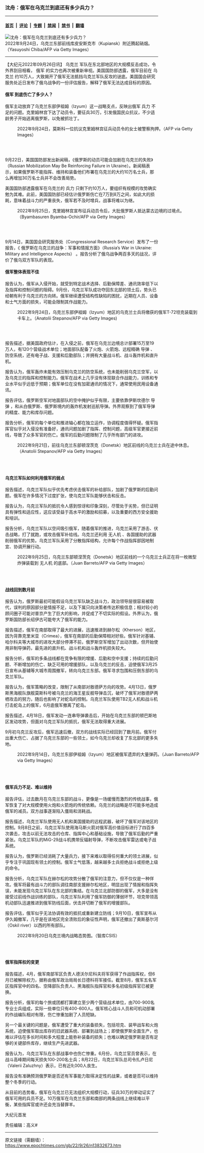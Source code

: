 ### 沈舟：俄军在乌克兰到底还有多少兵力？

---

#### [首页](../../../..?n13832673) &nbsp;|&nbsp; [评论](../../../../../epoch-comment?n13832673) &nbsp;|&nbsp; [专题](../../../../../epoch-special?n13832673) &nbsp;|&nbsp; [禁闻](../../../../../epoch-news?n13832673) &nbsp;|&nbsp; [禁书](../../../../../books?n13832673) &nbsp;|&nbsp; [翻墙](https://github.com/gfw-breaker/nogfw/blob/master/README.md?n13832673)


<div><img alt="沈舟：俄军在乌克兰到底还有多少兵力？" class="attachment-djy_600_400 size-djy_600_400 wp-post-image" src="https://i.epochtimes.com/assets/uploads/2022/09/id13832738-GettyImages-1243471917-600x400.jpg"/>
<div class="caption">
 2022年9月24日，乌克兰东部前线库皮安斯克市（Kupiansk）附近腾起硝烟。（Yasuyoshi Chiba/AFP via Getty Images）
</div></div><hr/><div class="post_content" id="artbody" itemprop="articleBody">
 <!-- article content begin -->
 <p>
  【大纪元2022年09月26日讯】
  <ok href="https://www.epochtimes.com/gb/tag/%E4%B9%8C%E5%85%8B%E5%85%B0.html">
   乌克兰
  </ok>
  军队在东北部地区的大规模反击成功，令外界刮目相看，
  <ok href="https://www.epochtimes.com/gb/tag/%E4%BF%84%E5%86%9B.html">
   俄军
  </ok>
  的实力也再次被重新审视。美国国防部透露，俄军目前在
  <ok href="https://www.epochtimes.com/gb/tag/%E4%B9%8C%E5%85%8B%E5%85%B0.html">
   乌克兰
  </ok>
  约10万人，大致揭开了俄军无法抵挡乌克兰军队反攻的谜底。美国国会研究服务处近日发布了俄乌战争的一份评估报告，解释了俄军无法达成目标的原因。
 </p>
 <h4>
  <ok href="https://www.epochtimes.com/gb/tag/%E4%BF%84%E5%86%9B.html">
   俄军
  </ok>
  到底伤亡了多少人？
 </h4>
 <p>
  俄军主动放弃了乌克兰东部伊祖姆（Izyum）这一战略支点，反映出俄军
  <ok href="https://www.epochtimes.com/gb/tag/%E5%85%B5%E5%8A%9B.html">
   兵力
  </ok>
  不足的问题。克里姆林宫下达了动员令，要征兵30万，引发俄国民众抗议，不少适龄男子开始逃离俄罗斯，以免被抓壮丁。
 </p>
 <figure aria-describedby="caption-attachment-13832741" class="wp-caption aligncenter" id="attachment_13832741" style="width: 600px">
  <ok href="https://i.epochtimes.com/assets/uploads/2022/09/id13832741-GettyImages-1243475362.jpg" target="_blank">
   <img alt="" class="size-large wp-image-13832741" src="https://i.epochtimes.com/assets/uploads/2022/09/id13832741-GettyImages-1243475362-600x385.jpg"/>
  </ok>
  <br/><figcaption class="wp-caption-text" id="caption-attachment-13832741">
   2022年9月24日，莫斯科一位抗议克里姆林宫征兵动员令的女士被警察拘押。（AFP via Getty Images）
  </figcaption><br/>
 </figure><br/>
 <p>
  9月22日，美国国防部发出新闻稿，《俄罗斯的动员可能会加剧在乌克兰的失败》（Russian Mobilization May Be Reinforcing Failure in Ukraine）。新闻稿表示，如果俄罗斯不能指挥、维持和装备他们布署在乌克兰的大约10万名士兵，那么再增加30万名士兵并不会改善局势。
 </p>
 <p>
  美国国防部透露俄军在乌克兰的
  <ok href="https://www.epochtimes.com/gb/tag/%E5%85%B5%E5%8A%9B.html">
   兵力
  </ok>
  只剩下约10万人，要组织有规模的攻势确实勉为其难。此前，美国国防部已经估计俄罗斯伤亡在7万到8万之间，如此大的损耗，意味着战斗力的严重丧失，俄军若不及时增兵，战事将难以为继。
 </p>
 <figure aria-describedby="caption-attachment-13832742" class="wp-caption aligncenter" id="attachment_13832742" style="width: 600px">
  <ok href="https://i.epochtimes.com/assets/uploads/2022/09/id13832742-GettyImages-1243494737.jpg" target="_blank">
   <img alt="" class="size-large wp-image-13832742" src="https://i.epochtimes.com/assets/uploads/2022/09/id13832742-GettyImages-1243494737-600x400.jpg"/>
  </ok>
  <br/><figcaption class="wp-caption-text" id="caption-attachment-13832742">
   2022年9月25日，克里姆林宫宣布征兵动员令后，大批俄罗斯人抵达蒙古边境的过境点。（Byambasuren Byamba-Ochir/AFP via Getty Images）
  </figcaption><br/>
 </figure><br/>
 <p>
  9月14日，美国国会研究服务处（Congressional Research Service）发布了一份报告，《 俄罗斯在乌克兰的战争：军事和情报方面》（Russia’s War in Ukraine: Military and Intelligence Aspects） 。报告分析了俄乌战争两百多天的战况，评价了俄乌双方军队的表现。
 </p>
 <h4>
  俄军整体表现不佳
 </h4>
 <p>
  报告认为，俄军从入侵开始，就受到特定战术选择、后勤保障差、通讯效率低下以及指挥和控制问题的阻碍。9月份，乌克兰军队成功夺回东北部的领土后，势头已经朝有利于乌克兰的方向转。俄军继续遭受结构性缺陷的困扰，近期在人员、设备和士气方面的损失，可能会限制其作战能力。
 </p>
 <figure aria-describedby="caption-attachment-13832743" class="wp-caption aligncenter" id="attachment_13832743" style="width: 600px">
  <ok href="https://i.epochtimes.com/assets/uploads/2022/09/id13832743-GettyImages-1243484909.jpg" target="_blank">
   <img alt="" class="size-large wp-image-13832743" src="https://i.epochtimes.com/assets/uploads/2022/09/id13832743-GettyImages-1243484909-600x400.jpg"/>
  </ok>
  <br/><figcaption class="wp-caption-text" id="caption-attachment-13832743">
   2022年9月24日，乌克兰东部伊祖姆（Izyum）地区的乌克兰士兵将缴获的俄军T-72坦克装载到卡车上。（Anatolii Stepanov/AFP via Getty Images)
  </figcaption><br/>
 </figure><br/>
 <p>
  报告描述，据美国政府估计，在入侵之前，俄军在乌克兰边境总计部署15万至19万人，有120个营级战术单位；地面部队配备了火炮、火箭炮、远程精确
  <ok href="https://www.epochtimes.com/gb/tag/%E5%AF%BC%E5%BC%B9.html">
   导弹
  </ok>
  、防空系统，还有电子战、支援和后勤部队；并拥有大量战斗机、战斗轰炸机和直升机。
 </p>
 <p>
  报告认为，俄军轰炸未能有效压制乌克兰的防空系统，也未能削弱乌克兰空军，以及乌克兰的指挥和控制能力。俄军在战术上几乎没有体现联合作战能力，训练和专业水平似乎远低于预期；俄军单位在没有加密通讯的情况下，通常使用民用设备通讯。
 </p>
 <p>
  报告评估，俄罗斯空军对地面部队的空中掩护似乎有限，主要依靠伊斯坎德尔
  <ok href="https://www.epochtimes.com/gb/tag/%E5%AF%BC%E5%BC%B9.html">
   导弹
  </ok>
  ，和从白俄罗斯、俄罗斯境内的轰炸机发射巡航导弹。外界观察到了俄军导弹的精度、能力和库存问题。
 </p>
 <p>
  报告分析，俄军的每个单位和推进轴心都在独立运作，协调程度值得怀疑。俄军指挥官似乎对入侵没有准备好，通讯问题加剧了指挥、控制问题，高级军官更接近前线，导致了众多军官的伤亡。俄军的后勤问题限制了几乎所有部门的进攻。
 </p>
 <figure aria-describedby="caption-attachment-13832744" class="wp-caption aligncenter" id="attachment_13832744" style="width: 600px">
  <ok href="https://i.epochtimes.com/assets/uploads/2022/09/id13832744-GettyImages-1243408852.jpg" target="_blank">
   <img alt="" class="size-large wp-image-13832744" src="https://i.epochtimes.com/assets/uploads/2022/09/id13832744-GettyImages-1243408852-600x403.jpg"/>
  </ok>
  <br/><figcaption class="wp-caption-text" id="caption-attachment-13832744">
   2022年9月21日，前往乌克兰东部顿涅茨克（Donetsk）地区前线的乌克兰士兵在途中休息。（Anatolii Stepanov/AFP via Getty Images）
  </figcaption><br/>
 </figure><br/>
 <h4>
  乌克兰军队如何利用俄军的弱点
 </h4>
 <p>
  报告描述，乌克兰军队似乎优先考虑伏击俄军的补给部队，加剧了俄罗斯的后勤问题。俄军在许多情况下过度扩张，使乌克兰军队能够伏击和反击。
 </p>
 <p>
  报告认为，乌克兰军队的抵抗令人感到惊讶和印象深刻，尽管处于劣势，但已证明具有弹性和适应性，这应该受益于高水平的激励和招募，以及重要的西方安全援助和培训。
 </p>
 <p>
  报告分析，乌克兰军队以空间吸引俄军，随着俄军的推进，乌克兰采用了游击、伏击战略，打了就跑，或攻击俄军补给线。乌克兰还利用
  <ok href="https://www.epochtimes.com/gb/tag/%E6%97%A0%E4%BA%BA%E6%9C%BA.html">
   无人机
  </ok>
  、各国援助的武器削弱俄军的优势。乌克兰军队采用了分散指挥结构，允许每个作战指挥部因地制宜、协调开展行动。
 </p>
 <figure aria-describedby="caption-attachment-13832745" class="wp-caption aligncenter" id="attachment_13832745" style="width: 600px">
  <ok href="https://i.epochtimes.com/assets/uploads/2022/09/id13832745-GettyImages-1243505432.jpg" target="_blank">
   <img alt="" class="size-large wp-image-13832745" src="https://i.epochtimes.com/assets/uploads/2022/09/id13832745-GettyImages-1243505432-600x370.jpg"/>
  </ok>
  <br/><figcaption class="wp-caption-text" id="caption-attachment-13832745">
   2022年9月25日，乌克兰东部顿涅茨克（Donetsk）地区前线的一个乌克兰士兵正在将一枚微型炸弹装载到
   <ok href="https://www.epochtimes.com/gb/tag/%E6%97%A0%E4%BA%BA%E6%9C%BA.html">
    无人机
   </ok>
   的底部。（Juan Barreto/AFP via Getty Images）
  </figcaption><br/>
 </figure><br/>
 <h4>
  战线回到数月前
 </h4>
 <p>
  报告认为，俄罗斯最初可能假设乌克兰军队缺乏战斗力，政治领导层很容易被取代，误判的原因部分是情报不足，以及下属只向决策者传达积极信息；相对较小的顾问圈子可能对普京产生了巨大的影响，并促成了不切实际的假设。外界认为，俄罗斯国防部长绍伊古可能夸大了俄军的能力。
 </p>
 <p>
  报告描述，俄军在南部取得了最大的进展，迅速推进到赫尔松（Kherson）地区，因为背靠克里米亚（Crimea），俄军在南部的后勤保障相对好些。俄军针对基辅、哈尔科夫等大城市的进攻大部分停滞不前，俄罗斯空军增加了出动次数，但开始使用非制导弹药，最先进的直升机、战斗机和战斗轰炸机损失较大。
 </p>
 <p>
  报告分析，俄军的多条战线都在竞争有限的增援、后勤和空中支援；持续的后勤问题、不断增加的伤亡、缺乏可用的增援部队，以及乌克兰的反击，迫使俄军3月25日宣布从基辅等大城市周围撤军，转向乌克兰东部。俄军寻求包围和压倒东部的乌克兰军队。
 </p>
 <p>
  报告认为，俄军策略的改变，限制了从南部对敖德萨方向的攻势。4月13日，俄罗斯黑海舰队旗舰莫斯科号被乌克兰的海王星反舰导弹击沉，破坏了俄军对敖德萨两栖攻击的努力，随后也影响了对蛇岛的控制。乌克兰军队使用TB2无人机和战斗机打击蛇岛上的俄军，6月底俄军撤离了蛇岛。
 </p>
 <p>
  报告描述，4月18日，俄军发动一连串导弹袭击后，开始在乌克兰东部的顿巴斯地区发动攻势，但面对乌克兰军队的抵抗，俄军无法取得重大进展。
 </p>
 <p>
  9月初乌克兰反攻后，俄军迅速后撤，双方的战线实际已经回到了数月前。俄军付出重大伤亡、占据了乌克兰东部的一些领土，如今乌克兰却收复了东北部的更多失地。
 </p>
 <figure aria-describedby="caption-attachment-13832746" class="wp-caption aligncenter" id="attachment_13832746" style="width: 600px">
  <ok href="https://i.epochtimes.com/assets/uploads/2022/09/id13832746-GettyImages-1243225289.jpg" target="_blank">
   <img alt="" class="size-large wp-image-13832746" src="https://i.epochtimes.com/assets/uploads/2022/09/id13832746-GettyImages-1243225289-600x400.jpg"/>
  </ok>
  <br/><figcaption class="wp-caption-text" id="caption-attachment-13832746">
   2022年9月14日，乌克兰东部伊祖姆（Izyum）地区被俄军遗弃的大量弹药。（Juan Barreto/AFP via Getty Images）
  </figcaption><br/>
 </figure><br/>
 <h4>
  俄军兵力不足、难以维持
 </h4>
 <p>
  报告评估，过去数月在乌克兰东部的战斗，更像是一场缓慢而激烈的传统战事，俄军恢复了对大规模使用火炮和火箭炮的传统依赖。乌克兰的战略是尽可能多地造成俄军的减员。双方战事逐渐陷入僵局和消耗战。
 </p>
 <p>
  报告描述，乌克兰军队使用无人机和美国援助的远程武器，破坏了俄军对该地区的控制。9月8日之前，乌克兰军队使用海马斯火箭对俄军高价值目标进行了四百多次袭击，攻击以前无法攻击的仓库、指挥中心和基础设施，导致了俄军后勤的严重紧张。乌克兰军队的MiG-29战斗机携带反辐射导弹，不断攻击俄军雷达或电子战系统。
 </p>
 <p>
  报告认为，俄罗斯已经消耗了大量兵力，接下来难以取得任何重大的领土进展，似乎专注于巩固现有领土的控制。俄军士气低落，越来越多士兵拒绝战斗或拒绝上级的命令。
 </p>
 <p>
  报告分析，乌克兰军队在赫尔松的攻势分散了俄军的注意力，但不仅仅是一种佯攻。俄军将最有战斗力的部队调往南部支援赫尔松地区，明显出现了情报和指挥失误，未能发现乌克兰军队在东北部的集结。在乌克兰北部防御的俄军，大多是没有接受过前线作战训练的部队，乌克兰军队利用了俄军防御的薄弱环节，坦克带领高机动部队迅速推进到俄军防线后面，伏击并切断了俄军的增援部队。
 </p>
 <p>
  报告评估，俄军似乎无法协调有效的抵抗或重新建立防线；9月10日，俄军宣布从伊久姆撤军，几乎是在该地区完全溃败后的象征性声明，俄军还撤出了奥斯基尔河（Oskil river）以西的所有部队。
 </p>
 <figure aria-describedby="caption-attachment-13832747" class="wp-caption aligncenter" id="attachment_13832747" style="width: 600px">
  <ok href="https://i.epochtimes.com/assets/uploads/2022/09/id13832747-R_U_ForceDisposition_WholeMap_Final4text.jpg" target="_blank">
   <img alt="" class="size-large wp-image-13832747" src="https://i.epochtimes.com/assets/uploads/2022/09/id13832747-R_U_ForceDisposition_WholeMap_Final4text-600x336.jpg"/>
  </ok>
  <br/><figcaption class="wp-caption-text" id="caption-attachment-13832747">
   2022年9月20日乌克兰境内战略态势图。（智库CSIS）
  </figcaption><br/>
 </figure><br/>
 <h4>
  俄军指挥权的变更
 </h4>
 <p>
  报告描述，4月，俄军南部军区负责人德沃尔尼科夫将军获得了作战指挥权，但6月已被解除权力，据称由俄军政治局局长日德科将军接任。截至8月，俄军五名军区指挥官中的四名、空降部队负责人、黑海舰队指挥官和多名初级指挥官已被更换。
 </p>
 <p>
  报告分析，俄军的每个旅或团都打算建立至少两个营级战术单位，由700-900名专业士兵组成，实际一些单位只有400-600人。俄军核心战斗人员和可机动部署的作战编队相对有限，伤亡惨重加剧了人员短缺。
 </p>
 <p>
  另一个最关键的问题是，俄军遭受了重大的装备损失，包括坦克、装甲战车和火炮系统，迫使俄军取出库存的旧武器系统、部署到战场上；即使俄罗斯全面生产，也难以评估在多长时间和多大程度上能弥补装备的损失；也难以确定俄罗斯是否有足够的关键部件库存，继续生产先进武器。
 </p>
 <p>
  报告认为，乌克兰军队在东部战事中也伤亡惨重。6月份，乌克兰官员曾表示，在战斗高峰期间每天损失100-200名士兵；8月22日，乌克兰军队总司令扎卢日尼（Valerii Zaluzhny）表示，已有近9,000人丧生。
 </p>
 <p>
  报告没有准确预测俄罗斯是否还有军事能力取得决定性的战果，或者是否可以维持整个冬季的行动。
 </p>
 <p>
  从目前的态势看，俄军在乌克兰已无法组织大规模行动，征兵30万的举动证实了俄军可用的兵员不足。10万俄军在乌克兰东部和南部的两条战线上继续难以平衡，某些指挥官或许还会充当替罪羊。
 </p>
 <p>
  大纪元首发
 </p>
 <p>
  责任编辑：高义#
 </p>
 <!-- article content end -->
 <div id="below_article_ad">
 </div>
</div>


---

原文链接（需翻墙）：https://www.epochtimes.com/gb/22/9/26/n13832673.htm